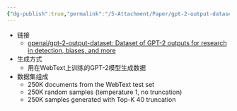 ```yaml
---
{"dg-publish":true,"permalink":"/5-Attachment/Paper/gpt-2-output-dataset/"}
---
```


- 链接
	- [openai/gpt-2-output-dataset: Dataset of GPT-2 outputs for research in detection, biases, and more](https://github.com/openai/gpt-2-output-dataset)
- 生成方式
	- 用在WebText上训练的GPT-2模型生成数据
- 数据集组成
	- 250K documents from the WebText test set
	- 250K random samples (temperature 1, no truncation)
	- 250K samples generated with Top-K 40 truncation